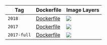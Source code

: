 Tag | Dockerfile | Image Layers
----|------------|-------------
`2018` | [Dockerfile](https://github.com/helphi/Dockerfile-texlive/blob/master/2018/Dockerfile) | [![](https://images.microbadger.com/badges/image/helphi/texlive:2018.svg)](https://microbadger.com/images/helphi/texlive:2018 "Get your own image badge on microbadger.com")
`2017` | [Dockerfile](https://github.com/helphi/Dockerfile-texlive/blob/master/2017/Dockerfile) | [![](https://images.microbadger.com/badges/image/helphi/texlive:2017.svg)](https://microbadger.com/images/helphi/texlive:2017 "Get your own image badge on microbadger.com")
`2017-full` | [Dockerfile](https://github.com/helphi/Dockerfile-texlive/blob/master/2017-full/Dockerfile) | [![](https://images.microbadger.com/badges/image/helphi/texlive:2017-full.svg)](https://microbadger.com/images/helphi/texlive:2017-full "Get your own image badge on microbadger.com")